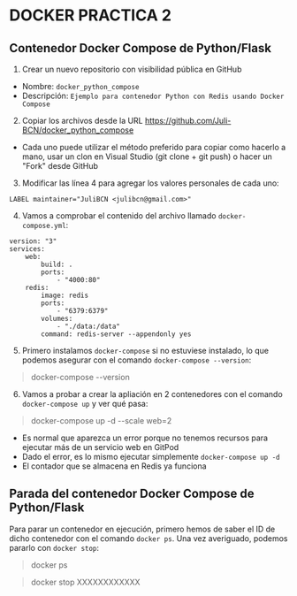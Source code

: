 # DOCKER PRACTICA 2


## Contenedor Docker Compose de Python/Flask
1) Crear un nuevo repositorio con visibilidad pública en GitHub
* Nombre: `docker_python_compose`
* Descripción: `Ejemplo para contenedor Python con Redis usando Docker Compose`
2) Copiar los archivos desde la URL https://github.com/Juli-BCN/docker_python_compose
* Cada uno puede utilizar el método preferido para copiar como hacerlo a mano, usar un clon en Visual Studio (git clone + git push) o hacer un "Fork" desde GitHub
3) Modificar las línea 4 para agregar los valores personales de cada uno:
```
LABEL maintainer="JuliBCN <julibcn@gmail.com>"
```
4) Vamos a comprobar el contenido del archivo llamado `docker-compose.yml`:
```
version: "3"
services:
    web:
        build: .
        ports:
            - "4000:80"
    redis:
        image: redis
        ports:
            - "6379:6379"
        volumes:
            - "./data:/data"
        command: redis-server --appendonly yes
```
5) Primero instalamos `docker-compose` si no estuviese instalado, lo que podemos asegurar con el comando `docker-compose --version`:
> docker-compose --version

6) Vamos a probar a crear la apliación en 2 contenedores con el comando `docker-compose up` y ver qué pasa:
> docker-compose up -d --scale web=2
* Es normal que aparezca un error porque no tenemos recursos para ejecutar más de un servicio web en GitPod
* Dado el error, es lo mismo ejecutar simplemente `docker-compose up -d`
* El contador que se almacena en Redis ya funciona


## Parada del contenedor Docker Compose de Python/Flask
Para parar un contenedor en ejecución, primero hemos de saber el ID de dicho contenedor con el comando `docker ps`. Una vez averiguado, podemos pararlo con `docker stop`:
> docker ps

> docker stop XXXXXXXXXXXX
